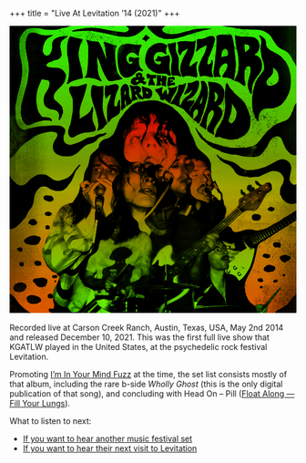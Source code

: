 +++
title = "Live At Levitation ’14 (2021)"
+++

![album cover for Live At Levitation 2014](./cover.jpg)

Recorded live at Carson Creek Ranch, Austin, Texas, USA, May 2nd 2014 and released December 10, 2021. This was the first full live show that KGATLW played in the United States, at the psychedelic rock festival Levitation.

Promoting [I’m In Your Mind Fuzz](./im-in-your-mind-fuzz) at the time, the set list consists mostly of that album, including the rare b-side _Wholly Ghost_ (this is the only digital publication of that song), and concluding with Head On – Pill ([Float Along — Fill Your Lungs](./float-along-fill-your-lungs)).

What to listen to next:

*   [If you want to hear another music festival set](./live-at-bonnaroo-2022)
*   [If you want to hear their next visit to Levitation](./live-at-levitation-2016)
